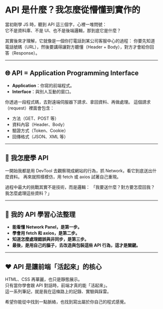# API 是什麼？我怎麼從懵懂到實作的

當初剛學 JS 時，聽到 API 這三個字，心裡一堆問號：  
它不是資料庫、不是 UI、也不是後端邏輯，那到底它是什麼？

其實後來才理解，它就像是一個你打電話到某公司客服中心的過程：
你要先知道電話號碼（URL），然後要講得讓對方聽懂（Header + Body），對方才會給你回答（Response）。

---

## 🌐 API = Application Programming Interface

- **Application**：你寫的前端程式。
- **Interface**：與別人互動的窗口。

你透過一段程式碼，去對遠端伺服器下請求、拿回資料、再做處理。
這個請求（request）裡面會包含：

- 方法（GET、POST 等）
- 資料內容（Header、Body）
- 驗證方式（Token、Cookie）
- 回傳格式（JSON、XML 等）

---

## 🧪 我怎麼學 API

一開始我都是用 DevTool 去觀察現成網站的行為，抓 Network，看它到底送出什麼資料。
再來就照樣模仿，用 fetch 或 axios 試著自己重現。

過程中最大的挑戰其實不是技術，而是邏輯：
「我要送什麼？對方要怎麼回我？我怎麼處理這些資料？」

---

## 🧠 我的 API 學習心法整理

- **能看懂 Network Panel，是第一步。**
- **學會用 fetch 和 axios，是第二步。**
- **知道怎麼處理錯誤與非同步，是第三步。**
- **最後，是用自己的腦子，去改造與包裝這些 API 行為，這才是關鍵。**

---

## ❤️ API 是讓前端「活起來」的核心

HTML、CSS 再華麗，也只是靜態展示。  
只有當你學會跟 API 對話時，前端才真的能「活起來」。  
這一系列筆記，就是我在這條路上的記錄、實驗與踩雷。

希望你能從中找到一點脈絡，也找到寫出屬於你自己的程式感覺。
